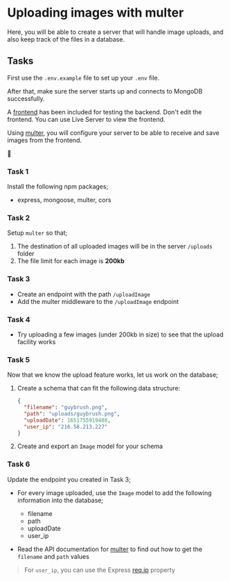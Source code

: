 # Uploading images with multer

Here, you will be able to create a server that will handle image uploads, and also keep track of the files in a database.

## Tasks

First use the `.env.example` file to set up your `.env` file.

After that, make sure the server starts up and connects to MongoDB successfully.

A [frontend](./index.html) has been included for testing the backend. Don't edit the frontend. You can use Live Server to view the frontend.

Using [multer](https://www.npmjs.com/package/multer), you will configure your server to be able to receive and save images from the frontend.

🍩

### Task 1

Install the following npm packages;

- express, mongoose, multer, cors

### Task 2

Setup `multer` so that;

1. The destination of all uploaded images will be in the server `/uploads` folder
2. The file limit for each image is **200kb**

### Task 3

- Create an endpoint with the path `/uploadImage`
- Add the multer middleware to the `/uploadImage` endpoint

### Task 4

- Try uploading a few images (under 200kb in size) to see that the upload facility works

### Task 5

Now that we know the upload feature works, let us work on the database;

1. Create a schema that can fit the following data structure:

   ```JSON
   {
     "filename": "guybrush.png",
     "path": "uploads/guybrush.png",
     "uploadDate": 1651755919488,
     "user_ip": "216.58.213.227"
   }
   ```

2. Create and export an `Image` model for your schema

### Task 6

Update the endpoint you created in Task 3;

- For every image uploaded, use the `Image` model to add the following information into the database;

  - filename
  - path
  - uploadDate
  - user_ip

- Read the API documentation for [multer](https://www.npmjs.com/package/multer) to find out how to get the `filename` and `path` values

> For `user_ip`, you can use the Express [req.ip](https://expressjs.com/en/api.html#req.ip) property
